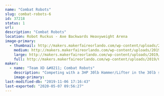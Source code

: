 ```yaml
---
name: "Combat Robots"
slug: combat-robots-6
id: 37218
status: 1
url: 
description: "Combat Robots"
location: Robot Ruckus - Axe Backwards Heavyweight Arena
image-primary:
  - thumbnail: http://makers.makerfaireorlando.com/wp-content/uploads/2019/08/team-xd-150x150.jpg
    medium: http://makers.makerfaireorlando.com/wp-content/uploads/2019/08/team-xd-300x225.jpg
    large: http://makers.makerfaireorlando.com/wp-content/uploads/2019/08/team-xd-1024x768.jpg
    full: http://makers.makerfaireorlando.com/wp-content/uploads/2019/08/team-xd.jpg
maker:
  - name: "Team XD &#8211; Combat Robots"
    description: "Competing with a 3HP 30lb Hammer/Lifter in the 30lb sportsman class, and hoping to bring our 250lb Battlebot flipper SubZero"
    image-primary: 
last-modified-db: "2019-11-06 17:16:43"
last-exported: "2020-05-07 09:56:27"
---
```

